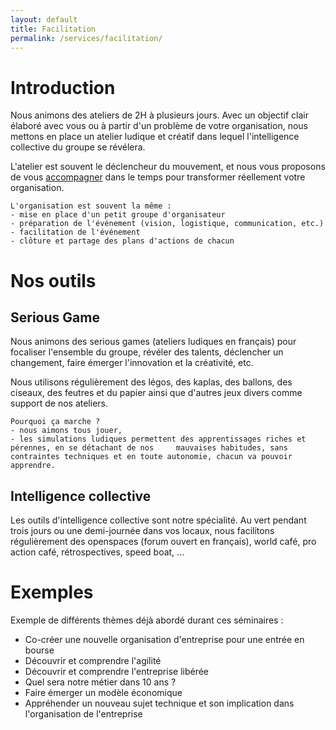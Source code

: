 ```yaml
---
layout: default
title: Facilitation
permalink: /services/facilitation/
---
```


# Introduction

Nous animons des ateliers de 2H à plusieurs jours.
Avec un objectif clair élaboré avec vous ou à partir d'un problème de votre organisation, nous mettons en place un atelier ludique et créatif dans lequel l'intelligence collective du groupe se révélera.

L'atelier est souvent le déclencheur du mouvement, et nous vous proposons de vous [accompagner](/services/coaching) dans le temps pour transformer réellement votre organisation.

    L'organisation est souvent la même :
    - mise en place d'un petit groupe d'organisateur
    - préparation de l'événement (vision, logistique, communication, etc.)
    - facilitation de l'événement
    - clôture et partage des plans d'actions de chacun

# Nos outils

## Serious Game

Nous animons des serious games (ateliers ludiques en français) pour focaliser l'ensemble du groupe, révéler des talents, déclencher un changement, faire émerger l'innovation et la créativité, etc.

Nous utilisons régulièrement des légos, des kaplas, des ballons, des ciseaux, des feutres et du papier ainsi que d'autres jeux divers comme support de nos ateliers.

    Pourquoi ça marche ?
    - nous aimons tous jouer,
    - les simulations ludiques permettent des apprentissages riches et pérennes, en se détachant de nos     mauvaises habitudes, sans contraintes techniques et en toute autonomie, chacun va pouvoir apprendre.

## Intelligence collective

Les outils d'intelligence collective sont notre spécialité. Au vert pendant trois jours ou une demi-journée dans vos locaux, nous facilitons régulièrement des openspaces (forum ouvert en français), world café, pro action café, rétrospectives, speed boat, ...

# Exemples

Exemple de différents thèmes déjà abordé durant ces séminaires :

- Co-créer une nouvelle organisation d'entreprise pour une entrée en bourse
- Découvrir et comprendre l'agilité
- Découvrir et comprendre l'entreprise libérée
- Quel sera notre métier dans 10 ans ?
- Faire émerger un modèle économique
- Appréhender un nouveau sujet technique et son implication dans l'organisation de l'entreprise
